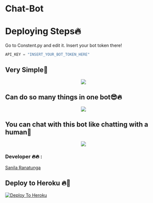 # Chat-Bot

<h1> Deploying Steps🔥 </h1>

Go to Constent.py and edit it. Insert your bot token there!
```python
API_KEY = "INSERT_YOUR_BOT_TOKEN_HERE"
```



<h2>Very Simple🙂</h2>

<p align="center">
  <img src="https://telegra.ph/file/dba198232d7cb5d93996c.jpg">
  

<h2>Can do so many things in one bot😎🔥</h2>
  
<p align="center">
  <img src="https://telegra.ph/file/9d03c094dc90f97208321.jpg">
  
  
<h2>You can chat with this bot like chatting with a human🤵</h2>
  
<p align="center">
  <img src="https://telegra.ph/file/ecb1f0bed0a7fbdded51a.jpg">


### Developer 🔥🔥 :

[Sanila Ranatunga](https://t.me/SanilaRanatunga)





## Deploy to Heroku 🔥🕺 


[![Deploy To Heroku](https://www.herokucdn.com/deploy/button.svg)](https://heroku.com/deploy?template=https://github.com/sanila2007/Chat-Bot)


